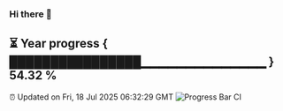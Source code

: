 ### Hi there 👋
⏳ Year progress { ████████████████▁▁▁▁▁▁▁▁▁▁▁▁▁▁ } 54.32 %
---
⏰ Updated on Fri, 18 Jul 2025 06:32:29 GMT
![Progress Bar CI](https://github.com/liununu/liununu/workflows/Progress%20Bar%20CI/badge.svg)
